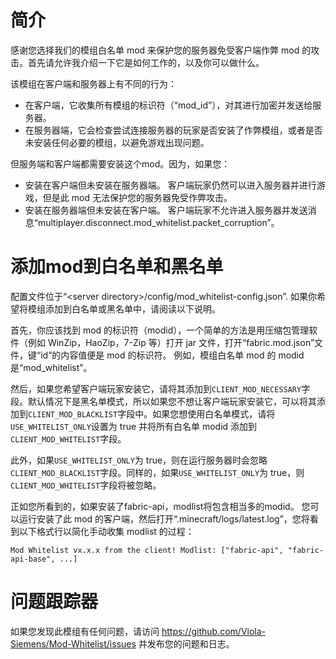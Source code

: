 # 简介

感谢您选择我们的模组白名单 mod 来保护您的服务器免受客户端作弊 mod 的攻击。首先请允许我介绍一下它是如何工作的，以及你可以做什么。

该模组在客户端和服务器上有不同的行为：

- 在客户端，它收集所有模组的标识符（“mod_id”），对其进行加密并发送给服务器。
- 在服务器端，它会检查尝试连接服务器的玩家是否安装了作弊模组，或者是否未安装任何必要的模组，以避免游戏出现问题。

但服务端和客户端都需要安装这个mod。因为，如果您：

- 安装在客户端但未安装在服务器端。 客户端玩家仍然可以进入服务器并进行游戏，但是此 mod 无法保护您的服务器免受作弊攻击。
- 安装在服务器端但未安装在客户端。 客户端玩家不允许进入服务器并发送消息“multiplayer.disconnect.mod_whitelist.packet_corruption”。

# 添加mod到白名单和黑名单

配置文件位于“&lt;server directory&gt;/config/mod_whitelist-config.json”. 如果你希望将模组添加到白名单或黑名单中，请阅读以下说明。

首先，你应该找到 mod 的标识符（modid），一个简单的方法是用压缩包管理软件（例如 WinZip，HaoZip，7-Zip 等）打开 jar 文件，打开“fabric.mod.json”文件，键“id”的内容值便是 mod 的标识符。 例如，模组白名单 mod 的 modid 是“mod_whitelist”。

然后，如果您希望客户端玩家安装它，请将其添加到`CLIENT_MOD_NECESSARY`字段。默认情况下是黑名单模式，所以如果您不想让客户端玩家安装它，可以将其添加到`CLIENT_MOD_BLACKLIST`字段中。如果您想使用白名单模式，请将`USE_WHITELIST_ONLY`设置为 true 并将所有白名单 modid 添加到`CLIENT_MOD_WHITELIST`字段。

此外，如果`USE_WHITELIST_ONLY`为 true，则在运行服务器时会忽略`CLIENT_MOD_BLACKLIST`字段。同样的，如果`USE_WHITELIST_ONLY`为 true，则`CLIENT_MOD_WHITELIST`字段将被忽略。

正如您所看到的，如果安装了fabric-api，modlist将包含相当多的modid。 您可以运行安装了此 mod 的客户端，然后打开“.minecraft/logs/latest.log”，您将看到以下格式行以简化手动收集 modlist 的过程：

````
Mod Whitelist vx.x.x from the client! Modlist: ["fabric-api", "fabric-api-base", ...]
````

# 问题跟踪器

如果您发现此模组有任何问题，请访问 https://github.com/Viola-Siemens/Mod-Whitelist/issues 并发布您的问题和日志。
